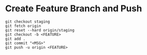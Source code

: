 # Create Feature Branch and Push

```
git checkout staging
git fetch origin
git reset --hard origin/staging
git checkout -b <FEATURE> 
git add .
git commit "<MSG>"
git push -u origin <FEATURE> 
```